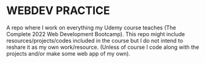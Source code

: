 # WEBDEV PRACTICE

A repo where I work on everything my Udemy course teaches (The Complete 2022 Web Development Bootcamp). This repo might include resources/projects/codes included in the course but I do not intend to reshare it as my own work/resource. (Unless of course I code along with the projects and/or make some web app of my own).
